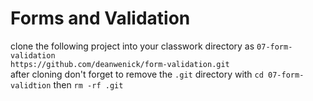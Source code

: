 Forms and Validation
======

clone the following project into your classwork directory as `07-form-validation`  
`https://github.com/deanwenick/form-validation.git`  
after cloning don't forget to remove the `.git` directory with `cd 07-form-validtion` then `rm -rf .git`


